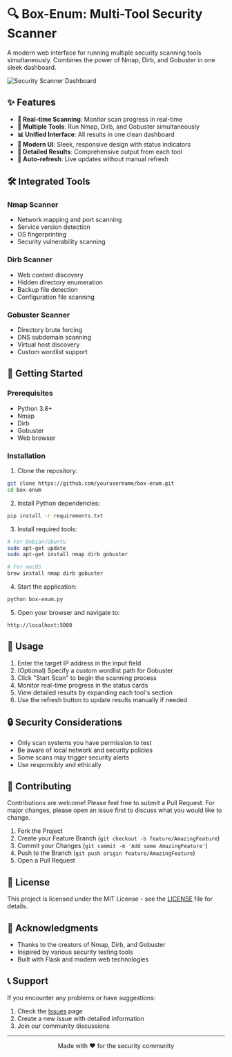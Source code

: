 # 🔍 Box-Enum: Multi-Tool Security Scanner

A modern web interface for running multiple security scanning tools simultaneously. Combines the power of Nmap, Dirb, and Gobuster in one sleek dashboard.

![Security Scanner Dashboard](screenshots/dashboard.png)

## ✨ Features

- **🔄 Real-time Scanning**: Monitor scan progress in real-time
- **🎯 Multiple Tools**: Run Nmap, Dirb, and Gobuster simultaneously
- **📊 Unified Interface**: All results in one clean dashboard
- **💫 Modern UI**: Sleek, responsive design with status indicators
- **📝 Detailed Results**: Comprehensive output from each tool
- **🔄 Auto-refresh**: Live updates without manual refresh

## 🛠️ Integrated Tools

### Nmap Scanner
- Network mapping and port scanning
- Service version detection
- OS fingerprinting
- Security vulnerability scanning

### Dirb Scanner
- Web content discovery
- Hidden directory enumeration
- Backup file detection
- Configuration file scanning

### Gobuster Scanner
- Directory brute forcing
- DNS subdomain scanning
- Virtual host discovery
- Custom wordlist support

## 🚀 Getting Started

### Prerequisites
- Python 3.8+
- Nmap
- Dirb
- Gobuster
- Web browser

### Installation

1. Clone the repository:
```bash
git clone https://github.com/yourusername/box-enum.git
cd box-enum
```

2. Install Python dependencies:
```bash
pip install -r requirements.txt
```

3. Install required tools:
```bash
# For Debian/Ubuntu
sudo apt-get update
sudo apt-get install nmap dirb gobuster

# For macOS
brew install nmap dirb gobuster
```

4. Start the application:
```bash
python box-enum.py
```

5. Open your browser and navigate to:
```
http://localhost:5000
```

## 🎯 Usage

1. Enter the target IP address in the input field
2. (Optional) Specify a custom wordlist path for Gobuster
3. Click "Start Scan" to begin the scanning process
4. Monitor real-time progress in the status cards
5. View detailed results by expanding each tool's section
6. Use the refresh button to update results manually if needed

## 🔒 Security Considerations

- Only scan systems you have permission to test
- Be aware of local network and security policies
- Some scans may trigger security alerts
- Use responsibly and ethically

## 🤝 Contributing

Contributions are welcome! Please feel free to submit a Pull Request. For major changes, please open an issue first to discuss what you would like to change.

1. Fork the Project
2. Create your Feature Branch (`git checkout -b feature/AmazingFeature`)
3. Commit your Changes (`git commit -m 'Add some AmazingFeature'`)
4. Push to the Branch (`git push origin feature/AmazingFeature`)
5. Open a Pull Request

## 📝 License

This project is licensed under the MIT License - see the [LICENSE](LICENSE) file for details.

## 🙏 Acknowledgments

- Thanks to the creators of Nmap, Dirb, and Gobuster
- Inspired by various security testing tools
- Built with Flask and modern web technologies

## 📞 Support

If you encounter any problems or have suggestions:
1. Check the [Issues](https://github.com/yourusername/box-enum/issues) page
2. Create a new issue with detailed information
3. Join our community discussions

---

<div align="center">
Made with ❤️ for the security community
</div> 